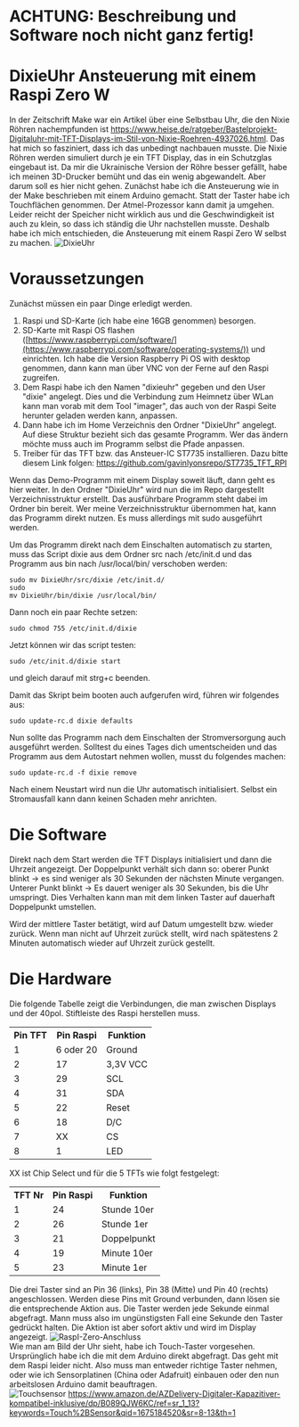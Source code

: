 # ACHTUNG: Beschreibung und Software noch nicht ganz fertig!
# DixieUhr Ansteuerung mit einem Raspi Zero W
In der Zeitschrift Make war ein Artikel über eine Selbstbau Uhr, die den Nixie Röhren nachempfunden ist https://www.heise.de/ratgeber/Bastelprojekt-Digitaluhr-mit-TFT-Displays-im-Stil-von-Nixie-Roehren-4937026.html. 
Das hat mich so fasziniert, dass ich das unbedingt nachbauen musste. 
Die Nixie Röhren werden simuliert durch je ein TFT Display, das in ein Schutzglas eingebaut ist. Da mir die Ukrainische Version der Röhre besser gefällt, habe ich meinen 3D-Drucker bemüht und das ein wenig abgewandelt. Aber darum soll es hier nicht gehen.
Zunächst habe ich die Ansteuerung wie in der Make beschrieben mit einem Arduino gemacht. Statt der Taster habe ich Touchflächen genommen. Der Atmel-Prozessor kann damit ja umgehen. Leider reicht der Speicher nicht wirklich aus und die Geschwindigkeit ist auch zu klein, so dass ich ständig die Uhr nachstellen musste. Deshalb habe ich mich entschieden, die Ansteuerung mit einem Raspi Zero W selbst zu machen. 
![DixieUhr](https://user-images.githubusercontent.com/10975733/215593527-d5595cdf-eeaa-471c-b8f5-ce9c2577ff51.jpg)


# Voraussetzungen
Zunächst müssen ein paar Dinge erledigt werden.
1. Raspi und SD-Karte (ich habe eine 16GB genommen) besorgen. 
2. SD-Karte mit Raspi OS flashen ([https://www.raspberrypi.com/software/](https://www.raspberrypi.com/software/operating-systems/)) und einrichten. Ich habe die Version Raspberry Pi OS with desktop genommen, dann kann man über VNC von der Ferne auf den Raspi zugreifen.
3. Dem Raspi habe ich den Namen "dixieuhr" gegeben und den User "dixie" angelegt. Dies und die Verbindung zum Heimnetz über WLan kann man vorab mit dem Tool "imager", das auch von der Raspi Seite herunter geladen werden kann, anpassen.
5. Dann habe ich im Home Verzeichnis den Ordner "DixieUhr" angelegt. Auf diese Struktur bezieht sich das gesamte Programm. Wer das ändern möchte muss auch im Programm selbst die Pfade anpassen.
6. Treiber für das TFT bzw. das Ansteuer-IC ST7735 installieren. Dazu bitte diesem Link folgen: https://github.com/gavinlyonsrepo/ST7735_TFT_RPI

Wenn das Demo-Programm mit einem Display soweit läuft, dann geht es hier weiter.
In den Ordner "DixieUhr" wird nun die im Repo dargestellt Verzeichnisstruktur erstellt. Das ausführbare Programm steht dabei im Ordner bin bereit. Wer meine Verzeichnisstruktur übernommen hat, kann das Programm direkt nutzen. Es muss allerdings mit sudo ausgeführt werden.

Um das Programm direkt nach dem Einschalten automatisch zu starten, muss das Script dixie aus dem Ordner src nach /etc/init.d und das Programm aus bin nach /usr/local/bin/ verschoben werden:


<code>sudo mv DixieUhr/src/dixie /etc/init.d/</code><br>
<code>sudo mv DixieUhr/bin/dixie /usr/local/bin/</code>

Dann noch ein paar Rechte setzen:


<code>sudo chmod 755 /etc/init.d/dixie</code>

Jetzt können wir das script testen:


<code>sudo /etc/init.d/dixie start</code>

und gleich darauf mit strg+c beenden.

Damit das Skript beim booten auch aufgerufen wird, führen wir folgendes aus:

  
  <code>sudo update-rc.d dixie defaults</code>

  
Nun sollte das Programm nach dem Einschalten der Stromversorgung auch ausgeführt werden. Solltest du eines Tages dich umentscheiden und das Programm aus dem Autostart nehmen wollen, musst du folgendes machen:
  
  
<code>sudo update-rc.d -f  dixie remove</code>

Nach einem Neustart wird nun die Uhr automatisch initialisiert. Selbst ein Stromausfall kann dann keinen Schaden mehr anrichten.

# Die Software
Direkt nach dem Start werden die TFT Displays initialisiert und dann die Uhrzeit angezeigt. Der Doppelpunkt verhält sich dann so: oberer Punkt blinkt -> es sind weniger als 30 Sekunden der nächsten Minute vergangen. Unterer Punkt blinkt -> Es dauert weniger als 30 Sekunden, bis die Uhr umspringt.
Dies Verhalten kann man mit dem linken Taster auf dauerhaft Doppelpunkt umstellen.

Wird der mittlere Taster betätigt, wird auf Datum umgestellt bzw. wieder zurück. Wenn man nicht auf Uhrzeit zurück stellt, wird nach spätestens 2 Minuten automatisch wieder auf Uhrzeit zurück gestellt.

# Die Hardware
Die folgende Tabelle zeigt die Verbindungen, die man zwischen Displays und der 40pol. Stiftleiste des Raspi herstellen muss.
<table>
<tr>
<th>Pin TFT</th><th>Pin Raspi</th><th>Funktion</th>
</tr>
<tr>
<td>1</td><td>6 oder 20</td><td>Ground</td>
</tr>
<tr>
<td>2</td><td>17</td><td>3,3V VCC</td>
</tr>
<tr>
<td>3</td><td>29</td><td>SCL</td>
</tr>
<tr>
<td>4</td><td>31</td><td>SDA</td>
</tr>
<tr>
<td>5</td><td>22</td><td>Reset</td>
</tr>
<tr>
<td>6</td><td>18</td><td>D/C</td>
</tr>
<tr>
<td>7</td><td>XX</td><td>CS</td>
</tr>
<tr>
<td>8</td><td>1</td><td>LED</td>
</tr>
</table>

XX ist Chip Select und für die 5 TFTs wie folgt festgelegt:
<table>
<tr>
<th>TFT Nr</th><th>Pin Raspi</th><th>Funktion</th>
</tr>
<tr>
<td>1</td><td>24</td><td>Stunde 10er</td>
</tr>
<tr>
<td>2</td><td>26</td><td>Stunde 1er</td>
</tr>
<tr>
<td>3</td><td>21</td><td>Doppelpunkt</td>
</tr>
<tr>
<td>4</td><td>19</td><td>Minute 10er</td>
</tr>
<tr>
<td>5</td><td>23</td><td>Minute 1er</td>
</tr>
</table>


Die drei Taster sind an Pin 36 (links), Pin 38 (Mitte) und Pin 40 (rechts) angeschlossen. Werden diese Pins mit Ground verbunden, dann lösen sie die entsprechende Aktion aus. Die Taster werden jede Sekunde einmal abgefragt. Mann muss also im ungünstigsten Fall eine Sekunde den Taster gedrückt halten. Die Aktion ist aber sofort aktiv und wird im Display angezeigt.
![RaspI-Zero-Anschluss](https://user-images.githubusercontent.com/10975733/215592685-c5fab713-e974-4ba1-8314-3fae2f500d09.jpg)
<br>Wie man am Bild der Uhr sieht, habe ich Touch-Taster vorgesehen. Ursprünglich habe ich die mit dem Arduino direkt abgefragt. Das geht mit dem Raspi leider nicht. Also muss man entweder richtige Taster nehmen, oder wie ich Sensorplatinen (China oder Adafruit) einbauen oder den nun arbeitslosen Arduino damit beauftragen. <br>
![Touchsensor](https://user-images.githubusercontent.com/10975733/215832064-42bb1aa4-085e-4800-920d-910371f6455f.jpg)
https://www.amazon.de/AZDelivery-Digitaler-Kapazitiver-kompatibel-inklusive/dp/B089QJW6KC/ref=sr_1_13?keywords=Touch%2BSensor&qid=1675184520&sr=8-13&th=1


